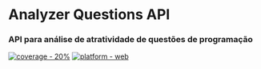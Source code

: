 # Analyzer Questions API
### API para análise de atratividade de questões de programação
[![coverage - 20%](https://img.shields.io/badge/platform-web-red.svg)](https://github.com/FranckAJ/AnalyzerQuestionsAPI)
[![platform - web](https://img.shields.io/badge/platform-web-green.svg)](https://github.com/FranckAJ/AnalyzerQuestionsAPI)








